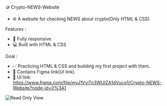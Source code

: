 🪙 Crypto-NEWS-Website
- 🌐 A website for checking NEWS about crypto(Only HTML & CSS).

Features :
  - 📱 Fully responsive.
  - 💻 Built with HTML & CSS

Goal :
  - ✅ Practicing HTML & CSS and building my first project with them.
  - 🔗 Contains Figma link(UI link).
  - 🔗 UI link: https://www.figma.com/file/myJ1VviTn3WUIZA1dVucq1/Crypto-NEWS-Website?node-id=0%3A1


![Read Only View](https://user-images.githubusercontent.com/79444570/195703291-d4648e04-f3fb-48a9-b794-ca937727c3ae.png)
